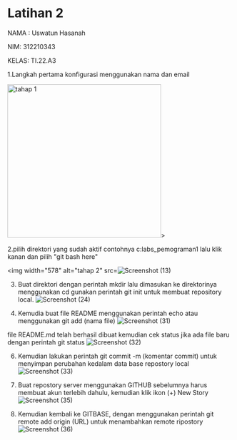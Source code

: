 # Latihan 2
NAMA : Uswatun Hasanah

NIM: 312210343

KELAS: TI.22.A3


1.Langkah pertama konfigurasi menggunakan nama dan email 

<img width="344" alt="tahap 1" src="https://user-images.githubusercontent.com/115516474/195516434-89b45d0d-1e56-4062-a4dc-6840c02901e8.png">>


2.pilih direktori yang sudah aktif contohnya c:labs_pemograman1 lalu klik kanan dan pilih "git bash here"

<img width="578" alt="tahap 2" src=![Screenshot (13)](https://user-images.githubusercontent.com/115516474/195517396-880d47b1-9108-4598-8621-2a9b49547fea.png)

3. Buat direktori dengan perintah mkdir lalu dimasukan ke direktorinya menggunakan cd gunakan perintah git init untuk membuat repository local.
     ![Screenshot (24)](https://user-images.githubusercontent.com/115516474/195974294-f31e4112-9269-48fa-a60a-563e5a6f1f2f.png)

4. Kemudia buat file README menggunakan perintah echo atau menggunakan git add (nama file)
![Screenshot (31)](https://user-images.githubusercontent.com/115516474/195977237-7503c19f-c9ef-42fa-864c-b7cbac08d169.png)
     
file README.md telah berhasil dibuat kemudian cek status jika ada file baru dengan perintah git status
 ![Screenshot (32)](https://user-images.githubusercontent.com/115516474/195977362-f2ece183-d7b0-4926-bf48-a75e8da8ec0c.png)
    
6. Kemudian lakukan perintah git commit -m (komentar commit) untuk menyimpan perubahan kedalam data base repostory local
  ![Screenshot (33)](https://user-images.githubusercontent.com/115516474/195977574-31b923d4-aa67-440d-832a-8a4f345ae4e6.png)
   
7. Buat repostory server menggunakan GITHUB sebelumnya harus membuat akun terlebih dahulu, kemudian klik ikon (+) New Story 
![Screenshot (35)](https://user-images.githubusercontent.com/115516474/195978006-0412f5e9-b7c4-4416-a58c-dfa890ceb2c3.png)

8. Kemudian kembali ke GITBASE, dengan menggunakan perintah git remote add origin (URL) untuk menambahkan remote ripostory
![Screenshot (36)](https://user-images.githubusercontent.com/115516474/195978201-ac6ced93-9e50-43d0-b18c-104f0da3e6e9.png)
